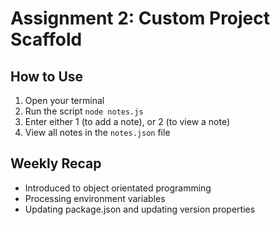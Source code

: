 # Assignment 2: Custom Project Scaffold

## How to Use

1. Open your terminal
2. Run the script `node notes.js`
3. Enter either 1 (to add a note), or 2 (to view a note)
4. View all notes in the `notes.json` file

## Weekly Recap

- Introduced to object orientated programming
- Processing environment variables
- Updating package.json and updating version properties

